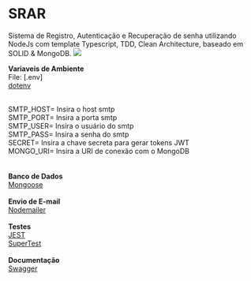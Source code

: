 # SRAR
Sistema de Registro, Autenticação e Recuperação de senha utilizando NodeJs com template Typescript, TDD, Clean Architecture, baseado em SOLID &amp; MongoDB.
<img src="https://i.imgur.com/BxPQ6KI.jpg" />

**Variaveis de Ambiente**<br>
File: [.env]<br>
<a href="https://www.npmjs.com/package/dotenv">dotenv</a><br><br>

SMTP_HOST= Insira o host smtp <br>
SMTP_PORT= Insira a porta smtp <br>
SMTP_USER= Insira o usuário do smtp <br>
SMTP_PASS= Insira a senha do smtp <br>
SECRET= Insira a chave secreta para gerar tokens JWT <br>
MONGO_URI= Insira a URI de conexão com o MongoDB <br>
<br><br>
**Banco de Dados**<br>
<a href="https://mongoosejs.com">Mongoose</a>
<br><br>
**Envio de E-mail** <br>
<a href="https://nodemailer.com/about/">Nodemailer</a>
<br><br>
**Testes**<br>
<a href="https://jestjs.io">JEST</a><br>
<a href="https://www.npmjs.com/package/supertest">SuperTest</a>
<br><br>
**Documentação** <br>
<a href="https://swagger.io">Swagger</a>
